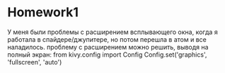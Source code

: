 # Homework1

У меня были проблемы с расширением всплывающего окна, когда я работала в спайдере/джупитере, но потом перешла в атом и все наладилось. проблему с расширением можно решить, выводя на полный экран: 
from kivy.config import Config 
Config.set('graphics', 'fullscreen', 'auto')
